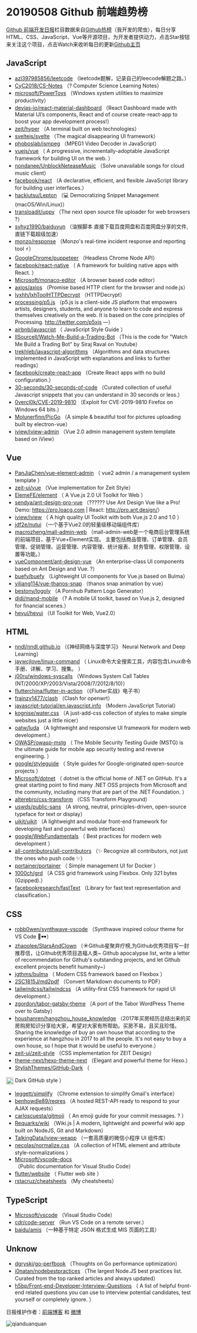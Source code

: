 # 20190508 Github 前端趋势榜

[Github 前端开发日报](http://caibaojian.com/c/news)栏目数据来自[Github热榜](http://news.caibaojian.com/)（我开发的爬虫），每日分享HTML、CSS、JavaScript、Vue等开源项目，为开发者提供动力，点击Star按钮来关注这个项目，点击Watch来收听每日的更新[Github主页](https://github.com/kujian/githubTrending)
## JavaScript

* [azl397985856/leetcode](https://github.com/azl397985856/leetcode) （leetcode题解，记录自己的leecode解题之路。）
* [CyC2018/CS-Notes](https://github.com/CyC2018/CS-Notes) （? Computer Science Learning Notes）
* [microsoft/PowerToys](https://github.com/microsoft/PowerToys) （Windows system utilities to maximize productivity）
* [devias-io/react-material-dashboard](https://github.com/devias-io/react-material-dashboard) （React Dashboard made with Material UI’s components, React and of course create-react-app to boost your app development process!）
* [zeit/hyper](https://github.com/zeit/hyper) （A terminal built on web technologies）
* [sveltejs/svelte](https://github.com/sveltejs/svelte) （The magical disappearing UI framework）
* [phoboslab/jsmpeg](https://github.com/phoboslab/jsmpeg) （MPEG1 Video Decoder in JavaScript）
* [vuejs/vue](https://github.com/vuejs/vue) （
        A progressive, incrementally-adoptable JavaScript framework for building UI on the web.
      ）
* [nondanee/UnblockNeteaseMusic](https://github.com/nondanee/UnblockNeteaseMusic) （Solve unavailable songs for cloud music client）
* [facebook/react](https://github.com/facebook/react) （A declarative, efficient, and flexible JavaScript library for building user interfaces.）
* [hackjutsu/Lepton](https://github.com/hackjutsu/Lepton) （&#x1f4bb; Democratizing Snippet Management (macOS/Win/Linux)）
* [transloadit/uppy](https://github.com/transloadit/uppy) （The next open source file uploader for web browsers ?）
* [syhyz1990/baiduyun](https://github.com/syhyz1990/baiduyun) （油猴脚本 直接下载百度网盘和百度网盘分享的文件,直链下载超级加速）
* [monzo/response](https://github.com/monzo/response) （Monzo's real-time incident response and reporting tool ⚡️）
* [GoogleChrome/puppeteer](https://github.com/GoogleChrome/puppeteer) （Headless Chrome Node API）
* [facebook/react-native](https://github.com/facebook/react) （
        A framework for building native apps with React.
      ）
* [Microsoft/monaco-editor](https://github.com/Microsoft/monaco-editor) （A browser based code editor）
* [axios/axios](https://github.com/axios/axios) （Promise based HTTP client for the browser and node.js）
* [lyxhh/lxhToolHTTPDecrypt](https://github.com/lyxhh/lxhToolHTTPDecrypt) （HTTPDecrypt）
* [processing/p5.js](https://github.com/processing/p5.js) （p5.js is a client-side JS platform that empowers artists, designers, students, and anyone to learn to code and express themselves creatively on the web. It is based on the core principles of Processing. <a href="http://twitter.com/p5xjs" rel="nofollow">http://twitter.com/p5xjs</a> —）
* [airbnb/javascript](https://github.com/airbnb/javascript) （
        JavaScript Style Guide
      ）
* [llSourcell/Watch-Me-Build-a-Trading-Bot](https://github.com/llSourcell/Watch-Me-Build-a-Trading-Bot) （This is the code for "Watch Me Build a Trading Bot" by Siraj Raval on Youtube）
* [trekhleb/javascript-algorithms](https://github.com/trekhleb/javascript-algorithms) （Algorithms and data structures implemented in JavaScript with explanations and links to further readings）
* [facebook/create-react-app](https://github.com/facebook/create-react-app) （Create React apps with no build configuration.）
* [30-seconds/30-seconds-of-code](https://github.com/30-seconds/30-seconds-of-code) （Curated collection of useful Javascript snippets that you can understand in 30 seconds or less.）
* [0vercl0k/CVE-2019-9810](https://github.com/0vercl0k/CVE-2019-9810) （Exploit for CVE-2019-9810 Firefox on Windows 64 bits.）
* [Molunerfinn/PicGo](https://github.com/Molunerfinn/PicGo) （A simple &amp; beautiful tool for pictures uploading built by electron-vue）
* [iview/iview-admin](https://github.com/iview/iview-admin) （Vue 2.0 admin management system template based on iView）

## Vue

* [PanJiaChen/vue-element-admin](https://github.com/PanJiaChen/vue-element-admin) （
        vue2 admin / a management system template
      ）
* [zeit-ui/vue](https://github.com/zeit-ui/vue) （Vue implementation for Zeit Style）
* [ElemeFE/element](https://github.com/ElemeFE/element) （
        A Vue.js 2.0 UI Toolkit for Web
      ）
* [sendya/ant-design-pro-vue](https://github.com/sendya/ant-design-pro-vue) （??‍???‍? Use Ant Design Vue like a Pro! Demo: <a href="https://pro.loacg.com" rel="nofollow">https://pro.loacg.com</a> | React: <a href="http://pro.ant.design/" rel="nofollow">http://pro.ant.design/</a>）
* [iview/iview](https://github.com/iview/iview) （
        A high quality UI Toolkit with both Vue.js 2.0 and 1.0
      ）
* [jdf2e/nutui](https://github.com/jdf2e/nutui) （一个基于Vue2.0的轻量级移动端组件库）
* [macrozheng/mall-admin-web](https://github.com/macrozheng/mall-admin-web) （mall-admin-web是一个电商后台管理系统的前端项目，基于Vue+Element实现。 主要包括商品管理、订单管理、会员管理、促销管理、运营管理、内容管理、统计报表、财务管理、权限管理、设置等功能。）
* [vueComponent/ant-design-vue](https://github.com/vueComponent/ant-design-vue) （An enterprise-class UI components based on Ant Design and Vue. ?）
* [buefy/buefy](https://github.com/buefy/buefy) （Lightweight UI components for Vue.js based on Bulma）
* [yiliang114/vue-thanos-snap](https://github.com/yiliang114/vue-thanos-snap) （thanos snap animation by vue）
* [bestony/logoly](https://github.com/bestony/logoly) （A Pornhub Pattern Logo Generator）
* [didi/mand-mobile](https://github.com/didi/mand-mobile) （? A mobile UI toolkit, based on Vue.js 2, designed for financial scenes.）
* [heyui/heyui](https://github.com/heyui/heyui) （UI Toolkit for Web, Vue2.0）

## HTML

* [nndl/nndl.github.io](https://github.com/nndl/nndl.github.io) （《神经网络与深度学习》 Neural Network and Deep Learning）
* [jaywcjlove/linux-command](https://github.com/jaywcjlove/linux-command) （
        Linux命令大全搜索工具，内容包含Linux命令手册、详解、学习、搜集。
      ）
* [j00ru/windows-syscalls](https://github.com/j00ru/windows-syscalls) （Windows System Call Tables (NT/2000/XP/2003/Vista/2008/7/2012/8/10)）
* [flutterchina/flutter-in-action](https://github.com/flutterchina/flutter-in-action) （《Flutter实战》电子书）
* [frainzy1477/clash](https://github.com/frainzy1477/clash) （Clash for openwrt）
* [javascript-tutorial/en.javascript.info](https://github.com/javascript-tutorial/en.javascript.info) （Modern JavaScript Tutorial）
* [kognise/water.css](https://github.com/kognise/water.css) （A just-add-css collection of styles to make simple websites just a little nicer）
* [oatw/luda](https://github.com/oatw/luda) （A lightweight and responsive UI framework for modern web development.）
* [OWASP/owasp-mstg](https://github.com/OWASP/owasp-mstg) （
         The Mobile Security Testing Guide (MSTG) is the ultimate guide for mobile app security testing and reverse engineering.
      ）
* [google/styleguide](https://github.com/google/styleguide) （
        Style guides for Google-originated open-source projects
      ）
* [Microsoft/dotnet](https://github.com/Microsoft/dotnet) （
        dotnet is the official home of .NET on GitHub. It's a great starting point to find many .NET OSS projects from Microsoft and the community, including many that are part of the .NET Foundation.
      ）
* [alterebro/css-transform](https://github.com/alterebro/css-transform) （CSS Transform Playground）
* [uswds/public-sans](https://github.com/uswds/public-sans) （A strong, neutral, principles-driven, open-source typeface for text or display）
* [uikit/uikit](https://github.com/uikit/uikit) （A lightweight and modular front-end framework for developing fast and powerful web interfaces）
* [google/WebFundamentals](https://github.com/google/WebFundamentals) （
        Best practices for modern web development
      ）
* [all-contributors/all-contributors](https://github.com/all-contributors/all-contributors) （✨ Recognize all contributors, not just the ones who push code ✨）
* [portainer/portainer](https://github.com/portainer/portainer) （
        Simple management UI for Docker
      ）
* [1000ch/grd](https://github.com/1000ch/grd) （A CSS grid framework using Flexbox. Only 321 bytes (Gzipped).）
* [facebookresearch/fastText](https://github.com/facebookresearch/fastText) （Library for fast text representation and classification.）

## CSS

* [robb0wen/synthwave-vscode](https://github.com/robb0wen/synthwave-vscode) （Synthwave inspired colour theme for VS Code &#x1f305;&#x1f576;）
* [zhaoolee/StarsAndClown](https://github.com/zhaoolee/StarsAndClown) （☀️Github星聚弃疗榜,为Github优秀项目写一封推荐信，让Github优秀项目造福人类~ Github apocalypse list, write a letter of recommendation for Github's outstanding projects, and let Github excellent projects benefit humanity~）
* [jgthms/bulma](https://github.com/jgthms/bulma) （
        Modern CSS framework based on Flexbox
      ）
* [2SC1815J/md2pdf](https://github.com/2SC1815J/md2pdf) （Convert Markdown documents to PDF）
* [tailwindcss/tailwindcss](https://github.com/tailwindcss/tailwindcss) （A utility-first CSS framework for rapid UI development.）
* [zgordon/tabor-gatsby-theme](https://github.com/zgordon/tabor-gatsby-theme) （A port of the Tabor WordPress Theme over to Gatsby）
* [houshanren/hangzhou_house_knowledge](https://github.com/houshanren/hangzhou_house_knowledge) （2017年买房经历总结出来的买房购房知识分享给大家，希望对大家有所帮助。买房不易，且买且珍惜。Sharing the knowledge of buy an own house that according to the experience at hangzhou in 2017 to all the people. It's not easy to buy a own house, so I hope that it would be useful to everyone.）
* [zeit-ui/zeit-style](https://github.com/zeit-ui/zeit-style) （CSS implementation for ZEIT Design）
* [theme-next/hexo-theme-next](https://github.com/theme-next/hexo-theme-next) （Elegant and powerful theme for Hexo.）
* [StylishThemes/GitHub-Dark](https://github.com/StylishThemes/GitHub-Dark) （
        
<img class="emoji" title=":octocat:" alt=":octocat:" src="https://assets-cdn.github.com/images/icons/emoji/octocat.png" height="20" width="20" align="absmiddle"> Dark GitHub style
      ）
* [leggett/simplify](https://github.com/leggett/simplify) （Chrome extension to simplify Gmail's interface）
* [benhowdle89/reqres](https://github.com/benhowdle89/reqres) （A hosted REST-API ready to respond to your AJAX requests）
* [carloscuesta/gitmoji](https://github.com/carloscuesta/gitmoji) （
        An emoji guide for your commit messages. ? 
      ）
* [Requarks/wiki](https://github.com/Requarks/wiki) （Wiki.js | A modern, lightweight and powerful wiki app built on NodeJS, Git and Markdown）
* [TalkingData/iview-weapp](https://github.com/TalkingData/iview-weapp) （一套高质量的微信小程序 UI 组件库）
* [necolas/normalize.css](https://github.com/necolas/normalize.css) （A collection of HTML element and attribute style-normalizations
      ）
* [Microsoft/vscode-docs](https://github.com/Microsoft/vscode-docs) （Public documentation for Visual Studio Code）
* [flutter/website](https://github.com/flutter/website) （
        Flutter web site
      ）
* [rstacruz/cheatsheets](https://github.com/rstacruz/cheatsheets) （My cheatsheets）

## TypeScript

* [Microsoft/vscode](https://github.com/Microsoft/vscode) （Visual Studio Code）
* [cdr/code-server](https://github.com/cdr/code-server) （Run VS Code on a remote server.）
* [baidu/amis](https://github.com/baidu/amis) （一种基于特定 JSON 格式生成 MIS 页面的工具）

## Unknow

* [dgryski/go-perfbook](https://github.com/dgryski/go-perfbook) （Thoughts on Go performance optimization）
* [i0natan/nodebestpractices](https://github.com/i0natan/nodebestpractices) （The largest Node.JS best practices list. Curated from the top ranked articles and always updated）
* [h5bp/Front-end-Developer-Interview-Questions](https://github.com/h5bp/Front-end-Developer-Interview-Questions) （
        A list of helpful front-end related questions you can use to interview potential candidates, test yourself or completely ignore.
      ）


日报维护作者：[前端博客](http://caibaojian.com/) 和 [微博](http://caibaojian.com/go/weibo)

![qianduanquan](https://user-images.githubusercontent.com/3055447/38468989-651132ac-3b80-11e8-8e6b-15122322a9d7.png)